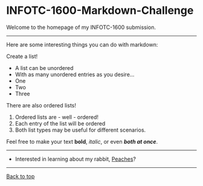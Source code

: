 # INFOTC-1600-Markdown-Challenge

Welcome to the homepage of my INFOTC-1600 submission. 

***
Here are some interesting things you can do with markdown:

Create a list!
- A list can be unordered
- With as many unordered entries as you desire...
- One
- Two
- Three

There are also ordered lists!
1. Ordered lists are - well - ordered! 
2. Each entry of the list will be ordered
3. Both list types may be useful for different scenarios.

Feel free to make your text **bold**, *italic*, or even ***both at once***.

***

* Interested in learning about my rabbit, [Peaches](Peaches.md)?

***

[Back to top](#)
